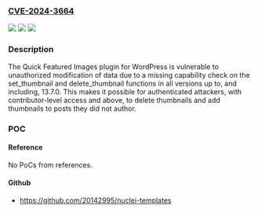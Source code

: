 ### [CVE-2024-3664](https://cve.mitre.org/cgi-bin/cvename.cgi?name=CVE-2024-3664)
![](https://img.shields.io/static/v1?label=Product&message=Quick%20Featured%20Images&color=blue)
![](https://img.shields.io/static/v1?label=Version&message=*%3C%3D%2013.7.0%20&color=brighgreen)
![](https://img.shields.io/static/v1?label=Vulnerability&message=CWE-862%20Missing%20Authorization&color=brighgreen)

### Description

The Quick Featured Images plugin for WordPress is vulnerable to unauthorized modification of data due to a missing capability check on the set_thumbnail and delete_thumbnail functions in all versions up to, and including, 13.7.0. This makes it possible for authenticated attackers, with contributor-level access and above, to delete thumbnails and add thumbnails to posts they did not author.

### POC

#### Reference
No PoCs from references.

#### Github
- https://github.com/20142995/nuclei-templates

